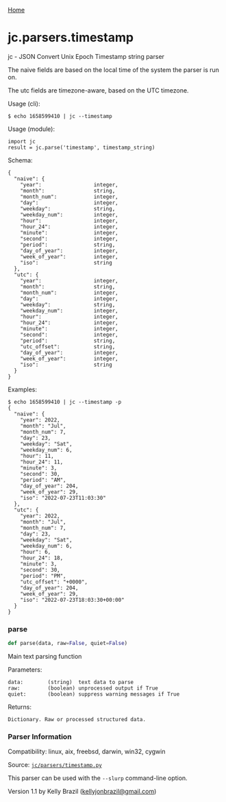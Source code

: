 [Home](https://kellyjonbrazil.github.io/jc/)
<a id="jc.parsers.timestamp"></a>

# jc.parsers.timestamp

jc - JSON Convert Unix Epoch Timestamp string parser

The naive fields are based on the local time of the system the parser is
run on.

The utc fields are timezone-aware, based on the UTC timezone.

Usage (cli):

    $ echo 1658599410 | jc --timestamp

Usage (module):

    import jc
    result = jc.parse('timestamp', timestamp_string)

Schema:

    {
      "naive": {
        "year":                 integer,
        "month":                string,
        "month_num":            integer,
        "day":                  integer,
        "weekday":              string,
        "weekday_num":          integer,
        "hour":                 integer,
        "hour_24":              integer,
        "minute":               integer,
        "second":               integer,
        "period":               string,
        "day_of_year":          integer,
        "week_of_year":         integer,
        "iso":                  string
      },
      "utc": {
        "year":                 integer,
        "month":                string,
        "month_num":            integer,
        "day":                  integer,
        "weekday":              string,
        "weekday_num":          integer,
        "hour":                 integer,
        "hour_24":              integer,
        "minute":               integer,
        "second":               integer,
        "period":               string,
        "utc_offset":           string,
        "day_of_year":          integer,
        "week_of_year":         integer,
        "iso":                  string
      }
    }

Examples:

    $ echo 1658599410 | jc --timestamp -p
    {
      "naive": {
        "year": 2022,
        "month": "Jul",
        "month_num": 7,
        "day": 23,
        "weekday": "Sat",
        "weekday_num": 6,
        "hour": 11,
        "hour_24": 11,
        "minute": 3,
        "second": 30,
        "period": "AM",
        "day_of_year": 204,
        "week_of_year": 29,
        "iso": "2022-07-23T11:03:30"
      },
      "utc": {
        "year": 2022,
        "month": "Jul",
        "month_num": 7,
        "day": 23,
        "weekday": "Sat",
        "weekday_num": 6,
        "hour": 6,
        "hour_24": 18,
        "minute": 3,
        "second": 30,
        "period": "PM",
        "utc_offset": "+0000",
        "day_of_year": 204,
        "week_of_year": 29,
        "iso": "2022-07-23T18:03:30+00:00"
      }
    }

<a id="jc.parsers.timestamp.parse"></a>

### parse

```python
def parse(data, raw=False, quiet=False)
```

Main text parsing function

Parameters:

    data:        (string)  text data to parse
    raw:         (boolean) unprocessed output if True
    quiet:       (boolean) suppress warning messages if True

Returns:

    Dictionary. Raw or processed structured data.

### Parser Information
Compatibility:  linux, aix, freebsd, darwin, win32, cygwin

Source: [`jc/parsers/timestamp.py`](https://github.com/kellyjonbrazil/jc/blob/master/jc/parsers/timestamp.py)

This parser can be used with the `--slurp` command-line option.

Version 1.1 by Kelly Brazil (kellyjonbrazil@gmail.com)
